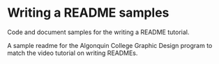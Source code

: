 # Writing a README samples

Code and document samples for the writing a README tutorial.

A sample readme for the Algonquin College Graphic Design program to match the video tutorial on writing READMEs.
